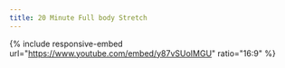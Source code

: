 ```yaml
---
title: 20 Minute Full body Stretch
---
```


{% include responsive-embed url="https://www.youtube.com/embed/y87vSUoIMGU" ratio="16:9" %}
